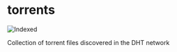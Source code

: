 torrents 
========
![Indexed](https://img.shields.io/badge/indexed-182481-blue)

Collection of torrent files discovered in the DHT network
